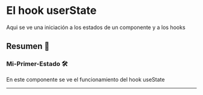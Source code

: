 # El hook userState

Aqui se ve una iniciación a los estados de un componente y a los hooks

## Resumen 🚀

### Mi-Primer-Estado 🛠️
En este componente se ve el funcionamiento del hook useState

---